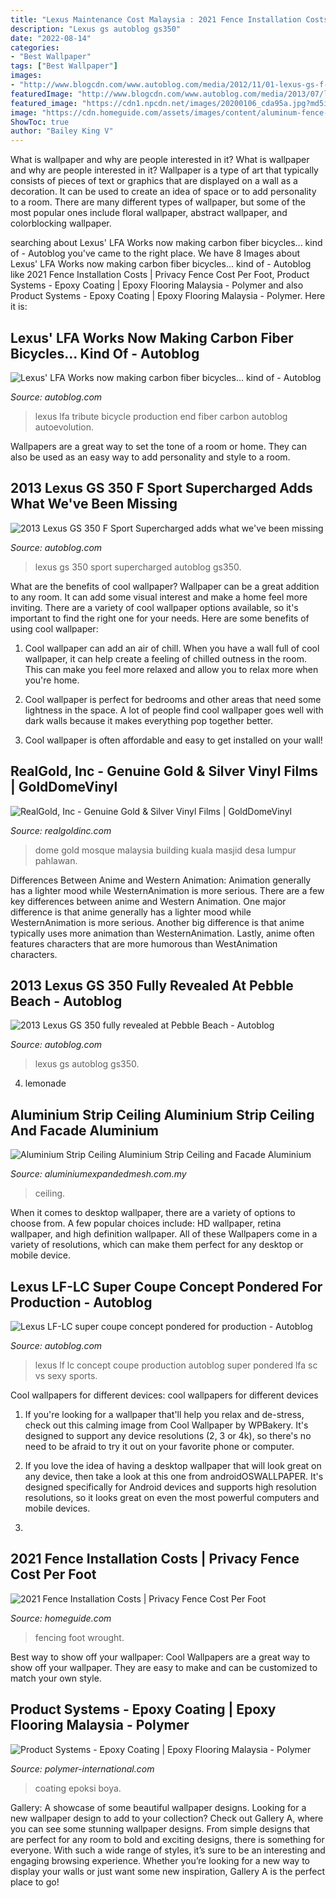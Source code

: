 ```yaml
---
title: "Lexus Maintenance Cost Malaysia : 2021 Fence Installation Costs"
description: "Lexus gs autoblog gs350"
date: "2022-08-14"
categories:
- "Best Wallpaper"
tags: ["Best Wallpaper"]
images:
- "http://www.blogcdn.com/www.autoblog.com/media/2012/11/01-lexus-gs-f-sport-supercharged-sema.jpg"
featuredImage: "http://www.blogcdn.com/www.autoblog.com/media/2013/07/lexus-lf-a-bicycle-003.jpg"
featured_image: "https://cdn1.npcdn.net/images/20200106_cda95a.jpg?md5id=cae582c97681e4f465420fadb30e84a4&amp;new_width=980&amp;new_height=980&amp;sub=1&amp;size=max&amp;w=-62170009200"
image: "https://cdn.homeguide.com/assets/images/content/aluminum-fence-1.jpg"
ShowToc: true
author: "Bailey King V"
---
```



What is wallpaper and why are people interested in it?
What is wallpaper and why are people interested in it?
Wallpaper is a type of art that typically consists of pieces of text or graphics that are displayed on a wall as a decoration. It can be used to create an idea of space or to add personality to a room. There are many different types of wallpaper, but some of the most popular ones include floral wallpaper, abstract wallpaper, and colorblocking wallpaper.

	

		
searching about Lexus&#039; LFA Works now making carbon fiber bicycles... kind of - Autoblog you've came to the right place. We have 8 Images about Lexus&#039; LFA Works now making carbon fiber bicycles... kind of - Autoblog like 2021 Fence Installation Costs | Privacy Fence Cost Per Foot, Product Systems - Epoxy Coating | Epoxy Flooring Malaysia - Polymer and also Product Systems - Epoxy Coating | Epoxy Flooring Malaysia - Polymer. Here it is:
		
    
## Lexus&#039; LFA Works Now Making Carbon Fiber Bicycles... Kind Of - Autoblog

<img loading=lazy src="http://www.blogcdn.com/www.autoblog.com/media/2013/07/lexus-lf-a-bicycle-003.jpg" onerror="this.onerror=null;this.src='https://tse3.mm.bing.net/th?id=OIP.4P-CQMRt9KcotWvMiFH9LQHaLG&amp;pid=15.1';" alt="Lexus&#039; LFA Works now making carbon fiber bicycles... kind of - Autoblog">

_Source: autoblog.com_

>lexus lfa tribute bicycle production end fiber carbon autoblog autoevolution. 

	

Wallpapers are a great way to set the tone of a room or home. They can also be used as an easy way to add personality and style to a room.

    
## 2013 Lexus GS 350 F Sport Supercharged Adds What We&#039;ve Been Missing

<img loading=lazy src="http://www.blogcdn.com/www.autoblog.com/media/2012/11/01-lexus-gs-f-sport-supercharged-sema.jpg" onerror="this.onerror=null;this.src='https://tse1.mm.bing.net/th?id=OIP.cGXtA4gDYNOOpMFxdzUn0AHaE6&amp;pid=15.1';" alt="2013 Lexus GS 350 F Sport Supercharged adds what we&#039;ve been missing">

_Source: autoblog.com_

>lexus gs 350 sport supercharged autoblog gs350. 

	

What are the benefits of cool wallpaper?
Wallpaper can be a great addition to any room. It can add some visual interest and make a home feel more inviting. There are a variety of cool wallpaper options available, so it's important to find the right one for your needs. Here are some benefits of using cool wallpaper: 
1. Cool wallpaper can add an air of chill. When you have a wall full of cool wallpaper, it can help create a feeling of chilled outness in the room. This can make you feel more relaxed and allow you to relax more when you're home. 

2. Cool wallpaper is perfect for bedrooms and other areas that need some lightness in the space. A lot of people find cool wallpaper goes well with dark walls because it makes everything pop together better. 

3. Cool wallpaper is often affordable and easy to get installed on your wall!

    
## RealGold, Inc - Genuine Gold &amp; Silver Vinyl Films | GoldDomeVinyl

<img loading=lazy src="http://www.realgoldinc.com/images/upload/Malaysia-Dome-lg.jpg" onerror="this.onerror=null;this.src='https://tse2.mm.bing.net/th?id=OIP.wXsPoDcITZRzLUYQdCTfvAHaHY&amp;pid=15.1';" alt="RealGold, Inc - Genuine Gold &amp; Silver Vinyl Films | GoldDomeVinyl">

_Source: realgoldinc.com_

>dome gold mosque malaysia building kuala masjid desa lumpur pahlawan. 

	

Differences Between Anime and Western Animation: Animation generally has a lighter mood while WesternAnimation is more serious.
There are a few key differences between anime and Western Animation. One major difference is that anime generally has a lighter mood while WesternAnimation is more serious. Another big difference is that anime typically uses more animation than WesternAnimation. Lastly, anime often features characters that are more humorous than WestAnimation characters.

    
## 2013 Lexus GS 350 Fully Revealed At Pebble Beach - Autoblog

<img loading=lazy src="http://www.blogcdn.com/www.autoblog.com/media/2011/08/05-2013-lexus-gs-debut.jpg" onerror="this.onerror=null;this.src='https://tse3.mm.bing.net/th?id=OIP.rSmSPijm5QZ8OHuaAQ562gHaE6&amp;pid=15.1';" alt="2013 Lexus GS 350 fully revealed at Pebble Beach - Autoblog">

_Source: autoblog.com_

>lexus gs autoblog gs350. 

	

4. lemonade 

    
## Aluminium Strip Ceiling Aluminium Strip Ceiling And Facade Aluminium

<img loading=lazy src="https://cdn1.npcdn.net/images/20200106_cda95a.jpg?md5id=cae582c97681e4f465420fadb30e84a4&amp;new_width=980&amp;new_height=980&amp;sub=1&amp;size=max&amp;w=-62170009200" onerror="this.onerror=null;this.src='https://tse4.mm.bing.net/th?id=OIP.iNeCIftmrw00IgcDRcMvPQHaJ4&amp;pid=15.1';" alt="Aluminium Strip Ceiling Aluminium Strip Ceiling and Facade Aluminium">

_Source: aluminiumexpandedmesh.com.my_

>ceiling. 

	

When it comes to desktop wallpaper, there are a variety of options to choose from. A few popular choices include: HD wallpaper, retina wallpaper, and high definition wallpaper. All of these Wallpapers come in a variety of resolutions, which can make them perfect for any desktop or mobile device. 

    
## Lexus LF-LC Super Coupe Concept Pondered For Production - Autoblog

<img loading=lazy src="http://www.blogcdn.com/www.autoblog.com/media/2012/01/01-lexus-lf-lc-concept.jpg" onerror="this.onerror=null;this.src='https://tse4.mm.bing.net/th?id=OIP.My2Vu-pqdfDGlx9KYwrm5AHaE6&amp;pid=15.1';" alt="Lexus LF-LC super coupe concept pondered for production - Autoblog">

_Source: autoblog.com_

>lexus lf lc concept coupe production autoblog super pondered lfa sc vs sexy sports. 

	

Cool wallpapers for different devices:
cool wallpapers for different devices 

1. If you're looking for a wallpaper that'll help you relax and de-stress, check out this calming image from Cool Wallpaper by WPBakery. It's designed to support any device resolutions (2, 3 or 4k), so there's no need to be afraid to try it out on your favorite phone or computer.

2. If you love the idea of having a desktop wallpaper that will look great on any device, then take a look at this one from androidOSWALLPAPER. It's designed specifically for Android devices and supports high resolution resolutions, so it looks great on even the most powerful computers and mobile devices.

3.

    
## 2021 Fence Installation Costs | Privacy Fence Cost Per Foot

<img loading=lazy src="https://cdn.homeguide.com/assets/images/content/aluminum-fence-1.jpg" onerror="this.onerror=null;this.src='https://tse3.mm.bing.net/th?id=OIP.UVVAuWaMknzkE4ZBA3V2jQHaE8&amp;pid=15.1';" alt="2021 Fence Installation Costs | Privacy Fence Cost Per Foot">

_Source: homeguide.com_

>fencing foot wrought. 

	

Best way to show off your wallpaper:
Cool Wallpapers are a great way to show off your wallpaper. They are easy to make and can be customized to match your own style.

    
## Product Systems - Epoxy Coating | Epoxy Flooring Malaysia - Polymer

<img loading=lazy src="https://polymer-international.com/wp-content/uploads/2017/05/POLYMER_DAY3_00079-e1498183171260.jpg" onerror="this.onerror=null;this.src='https://tse1.mm.bing.net/th?id=OIP.Iqqngk6deUe1mnNqvpuXXQHaE8&amp;pid=15.1';" alt="Product Systems - Epoxy Coating | Epoxy Flooring Malaysia - Polymer">

_Source: polymer-international.com_

>coating epoksi boya. 

	

Gallery: A showcase of some beautiful wallpaper designs.
Looking for a new wallpaper design to add to your collection? Check out Gallery A, where you can see some stunning wallpaper designs. From simple designs that are perfect for any room to bold and exciting designs, there is something for everyone. With such a wide range of styles, it’s sure to be an interesting and engaging browsing experience. Whether you’re looking for a new way to display your walls or just want some new inspiration, Gallery A is the perfect place to go!





	
	
